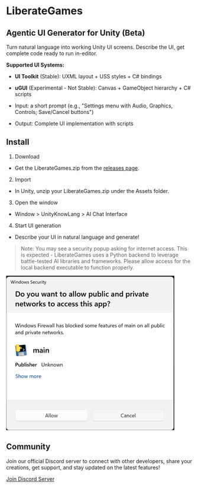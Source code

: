 # LiberateGames
## Agentic UI Generator for Unity (Beta)
Turn natural language into working Unity UI screens. Describe the UI, get complete code ready to run in-editor.

**Supported UI Systems:**
- **UI Toolkit** (Stable): UXML layout + USS styles + C# bindings
- **uGUI** (Experimental - Not Stable): Canvas + GameObject hierarchy + C# scripts

- Input: a short prompt (e.g., "Settings menu with Audio, Graphics, Controls; Save/Cancel buttons")
- Output: Complete UI implementation with scripts


## Install
1. Download
 - Get the LiberateGames.zip from the [releases page](https://github.com/LiberateGames/liberate-unity/releases).

2. Import
 - In Unity, unzip your LiberateGames.zip under the Assets folder.

3. Open the window
 - Window > UnityKnowLang > AI Chat Interface

4. Start UI generation
 - Describe your UI in natural language and generate!

> Note: You may see a security popup asking for internet access. This is expected - LiberateGames uses a Python backend to leverage battle-tested AI libraries and frameworks. Please allow access for the local backend executable to function properly.

![Allow Local Backend](AllowLocalBackend.png)

## Community

Join our official Discord server to connect with other developers, share your creations, get support, and stay updated on the latest features!

[Join Discord Server](https://discord.gg/RVJxtkA7BS)
